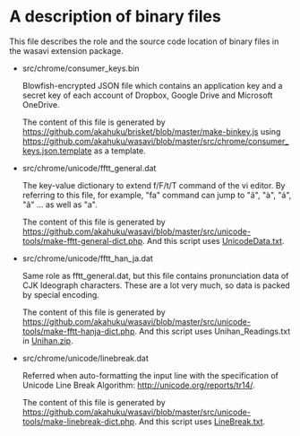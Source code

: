 A description of binary files
=============================

This file describes the role and the source code location of binary files in
the wasavi extension package.

* src/chrome/consumer_keys.bin

  Blowfish-encrypted JSON file which contains an application key and a secret
  key of each account of Dropbox, Google Drive and Microsoft OneDrive.

  The content of this file is generated
  by <https://github.com/akahuku/brisket/blob/master/make-binkey.js>
  using <https://github.com/akahuku/wasavi/blob/master/src/chrome/consumer_keys.json.template> as a template.

* src/chrome/unicode/fftt_general.dat

  The key-value dictionary to extend f/F/t/T command of the vi editor.
  By referring to this file, for example, "fa" command can jump to "ä", "à",
  "á", "â" ... as well as "a".

  The content of this file is generated
  by <https://github.com/akahuku/wasavi/blob/master/src/unicode-tools/make-fftt-general-dict.php>.
  And this script uses [UnicodeData.txt](http://www.unicode.org/Public/UCD/latest/ucd/UnicodeData.txt).

* src/chrome/unicode/fftt_han_ja.dat

  Same role as fftt_general.dat, but this file contains pronunciation data of
  CJK Ideograph characters. These are a lot very much, so data is packed by
  special encoding.

  The content of this file is generated
  by <https://github.com/akahuku/wasavi/blob/master/src/unicode-tools/make-fftt-hanja-dict.php>.
  And this script uses Unihan_Readings.txt in [Unihan.zip](http://www.unicode.org/Public/UCD/latest/ucd/Unihan.zip).

* src/chrome/unicode/linebreak.dat

  Referred when auto-formatting the input line with the specification of
  Unicode Line Break Algorithm: <http://unicode.org/reports/tr14/>.

  The content of this file is generated
  by <https://github.com/akahuku/wasavi/blob/master/src/unicode-tools/make-linebreak-dict.php>.
  And this script uses [LineBreak.txt](http://www.unicode.org/Public/UCD/latest/ucd/LineBreak.txt).
